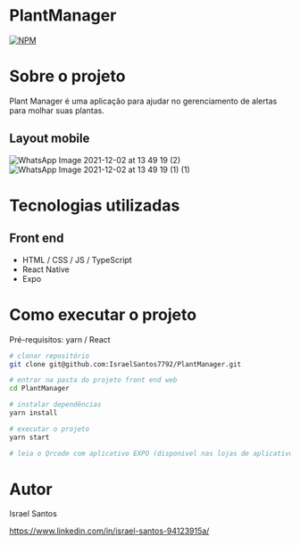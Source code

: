 # PlantManager

[![NPM](https://img.shields.io/npm/l/react)](https://github.com/devsuperior/sds1-wmazoni/blob/master/LICENSE) 

# Sobre o projeto

Plant Manager é uma aplicação para ajudar no gerenciamento de alertas para molhar suas plantas.

## Layout mobile
![WhatsApp Image 2021-12-02 at 13 49 19 (2)](https://user-images.githubusercontent.com/47953113/144467208-eecab7cc-7c6f-4b96-82ba-13457d03b788.jpeg)
![WhatsApp Image 2021-12-02 at 13 49 19 (1) (1)](https://user-images.githubusercontent.com/47953113/144466924-56276884-bc85-4ec0-a231-6fe066cb8b08.jpeg) 


# Tecnologias utilizadas

## Front end
- HTML / CSS / JS / TypeScript
- React Native
- Expo

# Como executar o projeto

Pré-requisitos: yarn / React

```bash
# clonar repositório
git clone git@github.com:IsraelSantos7792/PlantManager.git

# entrar na pasta do projeto front end web
cd PlantManager

# instalar dependências
yarn install

# executar o projeto
yarn start

# leia o Qrcode com aplicativo EXPO (disponivel nas lojas de aplicativos)

```
# Autor

Israel Santos 

https://www.linkedin.com/in/israel-santos-94123915a/
